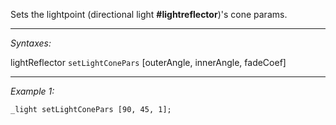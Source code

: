 Sets the lightpoint (directional light **#lightreflector**)'s cone params.


---
*Syntaxes:*

lightReflector `setLightConePars` [outerAngle, innerAngle, fadeCoef]

---
*Example 1:*

```sqf
_light setLightConePars [90, 45, 1];
```